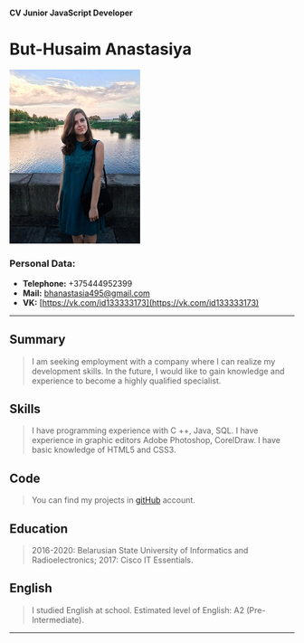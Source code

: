 #### CV Junior JavaScript Developer


# But-Husaim Anastasiya
![Photo](/images/img.jpg)

### Personal Data:
  * **Telephone:**   +375444952399
  * **Mail:**   [bhanastasia495@gmail.com](bhanastasia495@gmail.com)
  * **VK:** [https://vk.com/id133333173](https://vk.com/id133333173)

***

## Summary
> I am seeking employment with a company where I can realize my development skills. 
In the future, I would like to gain knowledge and experience to become a highly qualified specialist.

## Skills
> I have programming experience with C ++, Java, SQL. I have experience in graphic editors Adobe Photoshop, CorelDraw.
I have basic knowledge of HTML5 and CSS3.

## Code
> You can find my projects in [gitHub](https://github.com/anastasiyaBH) account.

## Education 
> 2016-2020:  Belarusian State University of Informatics and Radioelectronics;
> 2017:   Cisco IT Essentials.

## English 
> I studied English at school. Estimated level of English: A2 (Pre-Intermediate).

***
